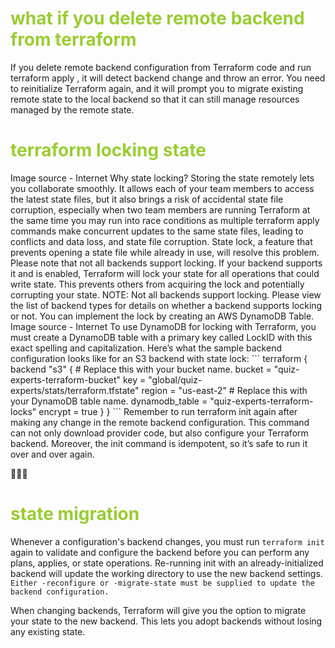 <h1 style='color:yellowgreen'>what if you delete remote backend from terraform</h1>
If you delete remote backend configuration from Terraform code and run terraform apply , it will detect backend change and throw an error. You need to reinitialize Terraform again, and it will prompt you to migrate existing remote state to the local backend so that it can still manage resources managed by the remote state.

<h1 style='color:yellowgreen'>terraform locking state</h1>
Image source - Internet
Why state locking?
Storing the state remotely lets you collaborate smoothly. It allows each of your team members to access the latest state files, but it also brings a risk of accidental state file corruption, especially when two team members are running Terraform at the same time you may run into race conditions as multiple terraform apply commands make concurrent updates to the same state files, leading to conflicts and data loss, and state file corruption.
State lock, a feature that prevents opening a state file while already in use, will resolve this problem. Please note that not all backends support locking. If your backend supports it and is enabled, Terraform will lock your state for all operations that could write state. This prevents others from acquiring the lock and potentially corrupting your state.
NOTE: Not all backends support locking. Please view the list of backend types for details on whether a backend supports locking or not.
You can implement the lock by creating an AWS DynamoDB Table.
Image source - Internet
To use DynamoDB for locking with Terraform, you must create a DynamoDB table with a primary key called LockID with this exact spelling and capitalization.
Here’s what the sample backend configuration looks like for an S3 backend with state lock:
```
terraform {
      backend "s3" {
        # Replace this with your bucket name.
    bucket         = "quiz-experts-terraform-bucket"
    key            = "global/quiz-experts/stats/terraform.tfstate"
    region         = "us-east-2"
    # Replace this with your DynamoDB table name.
    dynamodb_table = "quiz-experts-terraform-locks"
    encrypt        = true
  }
}
``` 
Remember to run terraform init again after making any change in the remote backend configuration. This command can not only download provider code, but also configure your Terraform backend. Moreover, the init command is idempotent, so it’s safe to run it over and over again.


 🌟🌟🌟 <h1 style='color:yellowgreen'>state migration </h1>
 Whenever a configuration's backend changes, you must run `terraform init` again to validate and configure the backend before you can perform any plans, applies, or state operations. Re-running init with an already-initialized backend will update the working directory to use the new backend settings. `Either -reconfigure or -migrate-state must be supplied to update the backend configuration.`

When changing backends, Terraform will give you the option to migrate your state to the new backend. This lets you adopt backends without losing any existing state.